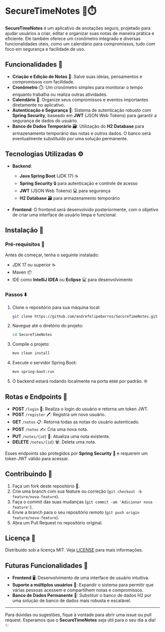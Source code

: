 # SecureTimeNotes 📝⏱️

**SecureTimeNotes** é um aplicativo de anotações seguro, projetado para ajudar usuários a criar, editar e organizar suas notas de maneira prática e eficiente. Ele também oferece um cronômetro integrado e diversas funcionalidades úteis, como um calendário para compromissos, tudo com foco em segurança e facilidade de uso.

## Funcionalidades 🌟

- **Criação e Edição de Notas** 📝: Salve suas ideias, pensamentos e compromissos com facilidade.
- **Cronômetro** ⏱️: Um cronômetro simples para monitorar o tempo enquanto trabalha ou realiza outras atividades.
- **Calendário** 📅: Organize seus compromissos e eventos importantes diretamente no aplicativo.
- **Autenticação e Segurança** 🔐: Sistema de autenticação robusto com **Spring Security**, baseado em **JWT** (JSON Web Tokens) para garantir a segurança de dados do usuário.
- **Banco de Dados Temporário** 🗃️: Utilização do **H2 Database** para armazenamento temporário das notas e outros dados. O banco será eventualmente substituído por uma solução permanente.

## Tecnologias Utilizadas ⚙️

- **Backend**:
  - **Java Spring Boot** (JDK 17) ☕
  - **Spring Security** 🔒 para autenticação e controle de acesso
  - **JWT** (JSON Web Tokens) 💻 para segurança
  - **H2 Database** 🗃️ para armazenamento temporário

- **Frontend**: O frontend será desenvolvido posteriormente, com o objetivo de criar uma interface de usuário limpa e funcional.

## Instalação 🚀

### Pré-requisitos 🔧

Antes de começar, tenha o seguinte instalado:
- JDK 17 ou superior ☕
- Maven 📦
- IDE como **IntelliJ IDEA** ou **Eclipse** 💻 para desenvolvimento

### Passos ⬇️

1. Clone o repositório para sua máquina local:
   ```bash
   git clone https://github.com/andrefelipebarros/SecureTimeNotes.git
   ```

2. Navegue até o diretório do projeto:
   ```bash
   cd SecureTimeNotes
   ```

3. Compile o projeto:
   ```bash
   mvn clean install
   ```

4. Execute o servidor Spring Boot:
   ```bash
   mvn spring-boot:run
   ```

5. O backend estará rodando localmente na porta `8080` por padrão. 🌐

## Rotas e Endpoints 🚏

- **POST** `/login` 🔑: Realiza o login do usuário e retorna um token JWT.
- **POST** `/register` 🖊️: Registra um novo usuário.
- **GET** `/notes` 📋: Retorna todas as notas do usuário autenticado.
- **POST** `/notes` ✍️: Cria uma nova nota.
- **PUT** `/notes/{id}` 🔄: Atualiza uma nota existente.
- **DELETE** `/notes/{id}` 🗑️: Deleta uma nota.

Esses endpoints são protegidos por **Spring Security** 🔐 e requerem um token JWT válido para acessar.

## Contribuindo 🤝

1. Faça um fork deste repositório 🍴.
2. Crie uma branch com sua feature ou correção (`git checkout -b feature/nova-feature`).
3. Faça o commit das suas mudanças (`git commit -am 'Adicionar nova feature'`).
4. Envie a branch para o seu repositório remoto (`git push origin feature/nova-feature`).
5. Abra um Pull Request no repositório original.

## Licença 📜

Distribuído sob a licença MIT. Veja [LICENSE](LICENSE) para mais informações.

## Futuras Funcionalidades 🚧

- **Frontend** 🖥️: Desenvolvimento de uma interface de usuário intuitiva.
- **Suporte a múltiplos usuários** 👥: Expandir o sistema para permitir que várias pessoas acessem e compartilhem notas e compromissos.
- **Banco de Dados Permanente** 💾: Substituir o banco de dados H2 por uma solução de banco de dados mais robusta e escalável.

---

Para dúvidas ou sugestões, fique à vontade para abrir uma issue ou pull request. Esperamos que o **SecureTimeNotes** seja útil para o seu dia a dia! ✨
